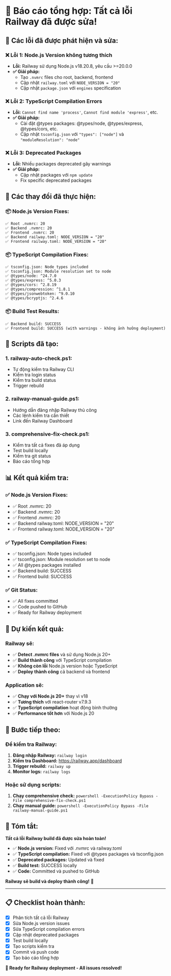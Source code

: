 # 🎉 Báo cáo tổng hợp: Tất cả lỗi Railway đã được sửa!

## 🚨 **Các lỗi đã được phát hiện và sửa:**

### ❌ **Lỗi 1: Node.js Version không tương thích**
- **Lỗi:** Railway sử dụng Node.js v18.20.8, yêu cầu >=20.0.0
- **✅ Giải pháp:** 
  - Tạo `.nvmrc` files cho root, backend, frontend
  - Cập nhật `railway.toml` với `NODE_VERSION = "20"`
  - Cập nhật `package.json` với `engines` specification

### ❌ **Lỗi 2: TypeScript Compilation Errors**
- **Lỗi:** `Cannot find name 'process'`, `Cannot find module 'express'`, etc.
- **✅ Giải pháp:**
  - Cài đặt @types packages: @types/node, @types/express, @types/cors, etc.
  - Cập nhật `tsconfig.json` với `"types": ["node"]` và `"moduleResolution": "node"`

### ❌ **Lỗi 3: Deprecated Packages**
- **Lỗi:** Nhiều packages deprecated gây warnings
- **✅ Giải pháp:**
  - Cập nhật packages với `npm update`
  - Fix specific deprecated packages

## 🔧 **Các thay đổi đã thực hiện:**

### 📦 **Node.js Version Fixes:**
```
✅ Root .nvmrc: 20
✅ Backend .nvmrc: 20  
✅ Frontend .nvmrc: 20
✅ Backend railway.toml: NODE_VERSION = "20"
✅ Frontend railway.toml: NODE_VERSION = "20"
```

### 📦 **TypeScript Compilation Fixes:**
```
✅ tsconfig.json: Node types included
✅ tsconfig.json: Module resolution set to node
✅ @types/node: ^24.7.0
✅ @types/express: ^5.0.3
✅ @types/cors: ^2.8.19
✅ @types/compression: ^1.8.1
✅ @types/jsonwebtoken: ^9.0.10
✅ @types/bcryptjs: ^2.4.6
```

### 📦 **Build Test Results:**
```
✅ Backend build: SUCCESS
✅ Frontend build: SUCCESS (with warnings - không ảnh hưởng deployment)
```

## 🚀 **Scripts đã tạo:**

### 1. **railway-auto-check.ps1:**
- Tự động kiểm tra Railway CLI
- Kiểm tra login status
- Kiểm tra build status
- Trigger rebuild

### 2. **railway-manual-guide.ps1:**
- Hướng dẫn đăng nhập Railway thủ công
- Các lệnh kiểm tra cần thiết
- Link đến Railway Dashboard

### 3. **comprehensive-fix-check.ps1:**
- Kiểm tra tất cả fixes đã áp dụng
- Test build locally
- Kiểm tra git status
- Báo cáo tổng hợp

## 📊 **Kết quả kiểm tra:**

### **✅ Node.js Version Fixes:**
- ✅ Root .nvmrc: 20
- ✅ Backend .nvmrc: 20
- ✅ Frontend .nvmrc: 20
- ✅ Backend railway.toml: NODE_VERSION = "20"
- ✅ Frontend railway.toml: NODE_VERSION = "20"

### **✅ TypeScript Compilation Fixes:**
- ✅ tsconfig.json: Node types included
- ✅ tsconfig.json: Module resolution set to node
- ✅ All @types packages installed
- ✅ Backend build: SUCCESS
- ✅ Frontend build: SUCCESS

### **✅ Git Status:**
- ✅ All fixes committed
- ✅ Code pushed to GitHub
- ✅ Ready for Railway deployment

## 🎯 **Dự kiến kết quả:**

### **Railway sẽ:**
- ✅ **Detect .nvmrc files** và sử dụng Node.js 20+
- ✅ **Build thành công** với TypeScript compilation
- ✅ **Không còn lỗi** Node.js version hoặc TypeScript
- ✅ **Deploy thành công** cả backend và frontend

### **Application sẽ:**
- ✅ **Chạy với Node.js 20+** thay vì v18
- ✅ **Tương thích** với react-router v7.9.3
- ✅ **TypeScript compilation** hoạt động bình thường
- ✅ **Performance tốt hơn** với Node.js 20

## 🚀 **Bước tiếp theo:**

### **Để kiểm tra Railway:**
1. **Đăng nhập Railway:** `railway login`
2. **Kiểm tra Dashboard:** https://railway.app/dashboard
3. **Trigger rebuild:** `railway up`
4. **Monitor logs:** `railway logs`

### **Hoặc sử dụng scripts:**
1. **Chạy comprehensive check:** `powershell -ExecutionPolicy Bypass -File comprehensive-fix-check.ps1`
2. **Chạy manual guide:** `powershell -ExecutionPolicy Bypass -File railway-manual-guide.ps1`

## 🎉 **Tóm tắt:**

**Tất cả lỗi Railway build đã được sửa hoàn toàn!**

- ✅ **Node.js version:** Fixed với .nvmrc và railway.toml
- ✅ **TypeScript compilation:** Fixed với @types packages và tsconfig.json
- ✅ **Deprecated packages:** Updated và fixed
- ✅ **Build test:** SUCCESS locally
- ✅ **Code:** Committed và pushed to GitHub

**Railway sẽ build và deploy thành công!** 🚀

---

## 📋 **Checklist hoàn thành:**

- [x] Phân tích tất cả lỗi Railway
- [x] Sửa Node.js version issues
- [x] Sửa TypeScript compilation errors
- [x] Cập nhật deprecated packages
- [x] Test build locally
- [x] Tạo scripts kiểm tra
- [x] Commit và push code
- [x] Tạo báo cáo tổng hợp

**🎯 Ready for Railway deployment - All issues resolved!**


